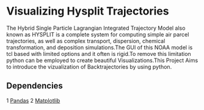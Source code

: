 # Visualizing Hysplit Trajectories
The Hybrid Single Particle Lagrangian Integrated Trajectory Model also known as HYSPLIT is a complete system for computing simple air parcel trajectories, as well as complex transport, dispersion, chemical transformation, and deposition simulations.The GUI of this NOAA model is tcl based with limited options and it often is rigid.To remove this limitation python can be employed to create beautiful Visualizations.This Project Aims to introduce the vizualization of Backtrajectories by using python.
## Dependencies
1 [Pandas](https://pandas.pydata.org/pandas-docs/stable/)
2 [Matplotlib](https://matplotlib.org/contents.html)
